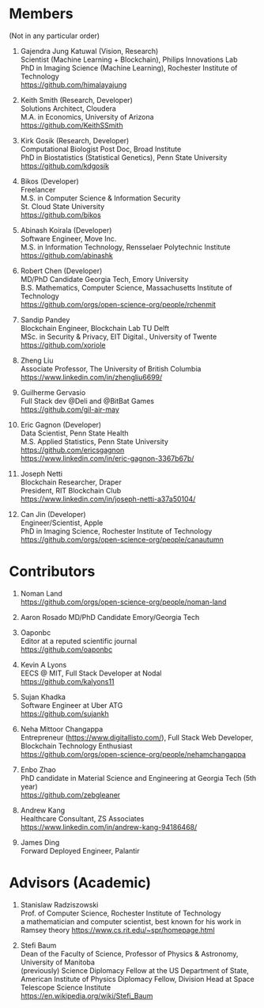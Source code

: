 # Members
(Not in any particular order)

1. Gajendra Jung Katuwal (Vision, Research)   
Scientist (Machine Learning + Blockchain), Philips Innovations Lab  
PhD in Imaging Science (Machine Learning), Rochester Institute of Technology  
https://github.com/himalayajung

2. Keith Smith (Research, Developer)       
Solutions Architect, Cloudera   
M.A. in Economics, University of Arizona    
https://github.com/KeithSSmith

3. Kirk Gosik (Research, Developer)  
Computational Biologist Post Doc, Broad Institute   
PhD in Biostatistics (Statistical Genetics), Penn State University    
https://github.com/kdgosik

4. Bikos (Developer)  
Freelancer    
M.S. in Computer Science & Information Security   
St. Cloud State University    
https://github.com/bikos

5. Abinash Koirala (Developer)    
Software Engineer, Move Inc.    
M.S. in Information Technology, Rensselaer Polytechnic Institute    
https://github.com/abinashk

6. Robert Chen (Developer)      
MD/PhD Candidate Georgia Tech, Emory University     
B.S. Mathematics, Computer Science, Massachusetts Institute of Technology       
https://github.com/orgs/open-science-org/people/rchenmit

7. Sandip Pandey    
Blockchain Engineer, Blockchain Lab TU Delft     
MSc. in Security & Privacy, EIT Digital., University of Twente 		   
https://github.com/xoriole

8. Zheng Liu  
Associate Professor, The University of British Columbia    
https://www.linkedin.com/in/zhengliu6699/

9. Guilherme Gervasio    
Full Stack dev @Deli and @BitBat Games    
https://github.com/gil-air-may   

10. Eric Gagnon (Developer)     
Data Scientist, Penn State Health    
M.S. Applied Statistics, Penn State University    
https://github.com/ericsgagnon    
https://www.linkedin.com/in/eric-gagnon-3367b67b/

11. Joseph Netti        
Blockchain Researcher, Draper     
President, RIT Blockchain Club      
https://www.linkedin.com/in/joseph-netti-a37a50104/

12. Can Jin (Developer)  
Engineer/Scientist, Apple   
PhD in Imaging Science, Rochester Institute of Technology   
https://github.com/orgs/open-science-org/people/canautumn

# Contributors

1. Noman Land         
https://github.com/orgs/open-science-org/people/noman-land

2. Aaron Rosado
MD/PhD Candidate Emory/Georgia Tech

3. Oaponbc   
Editor at a reputed scientific journal   
https://github.com/oaponbc

4. Kevin A Lyons    
EECS @ MIT, Full Stack Developer at Nodal   
https://github.com/kalyons11

5. Sujan Khadka     
Software Engineer at Uber ATG   
https://github.com/sujankh

6. Neha Mittoor Changappa    
Entrepreneur (https://www.digitallisto.com/), Full Stack Web Developer, Blockchain Technology Enthusiast    
https://github.com/orgs/open-science-org/people/nehamchangappa

7. Enbo Zhao    
PhD candidate in Material Science and Engineering at Georgia Tech (5th year)   
https://github.com/zebgleaner

8. Andrew Kang  
Healthcare Consultant, ZS Associates   
https://www.linkedin.com/in/andrew-kang-94186468/ 

9. James Ding  
Forward Deployed Engineer, Palantir


# Advisors (Academic)
1. Stanislaw Radziszowski   
Prof. of Computer Science, Rochester Institute of Technology    
a mathematician and computer scientist, best known for his work in Ramsey theory        https://www.cs.rit.edu/~spr/homepage.html

2. Stefi Baum  
Dean of the Faculty of Science, Professor of Physics & Astronomy, University of Manitoba   
(previously) Science Diplomacy Fellow at the US Department of State, American Institute of Physics Diplomacy Fellow, Division Head at Space Telescope Science Institute     
https://en.wikipedia.org/wiki/Stefi_Baum

